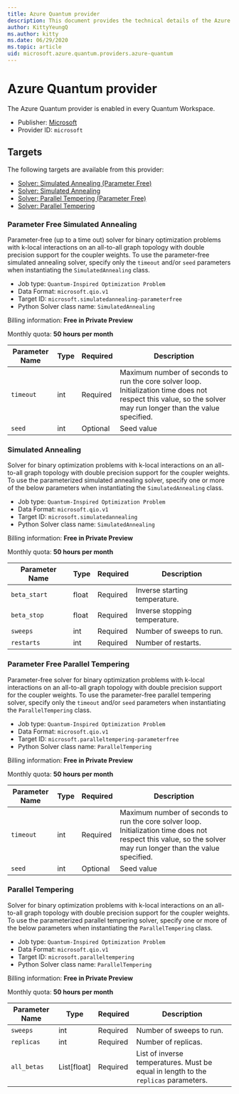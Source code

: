 ```yaml
---
title: Azure Quantum provider 
description: This document provides the technical details of the Azure Quantum provider
author: KittyYeungQ
ms.author: kitty
ms.date: 06/29/2020
ms.topic: article
uid: microsoft.azure.quantum.providers.azure-quantum
---
```


# Azure Quantum provider

The Azure Quantum provider is enabled in every Quantum Workspace.

- Publisher: [Microsoft](https://microsoft.com)
- Provider ID: `microsoft`

## Targets

The following targets are available from this provider:

- [Solver: Simulated Annealing (Parameter Free)](#Parameter-Free-Simulated-Annealing)
- [Solver: Simulated Annealing](#Simulated-Annealing)
- [Solver: Parallel Tempering (Parameter Free)](#Parameter-Free-Parallel-Tempering)
- [Solver: Parallel Tempering](#Parallel-Tempering)

### Parameter Free Simulated Annealing

Parameter-free (up to a time out) solver for binary optimization problems with k-local interactions on an all-to-all graph topology with double precision support for the coupler weights. To use the parameter-free simulated annealing solver, specify only the `timeout` and/or `seed` parameters when instantiating the `SimulatedAnnealing` class.

- Job type: `Quantum-Inspired Optimization Problem`
- Data Format: `microsoft.qio.v1`
- Target ID: `microsoft.simulatedannealing-parameterfree`
- Python Solver class name: `SimulatedAnnealing`

Billing information: **Free in Private Preview**

Monthly quota: **50 hours per month**

| Parameter Name | Type     | Required | Description |
|----------------|----------|----------|-------------|
| `timeout`      | int      | Required | Maximum number of seconds to run the core solver loop. Initialization time does not respect this value, so the solver may run longer than the value specified. |
| `seed`         | int      | Optional | Seed value  |

### Simulated Annealing

Solver for binary optimization problems with k-local interactions on an all-to-all graph topology with double precision support for the coupler weights. To use the parameterized simulated annealing solver, specify one or more of the below parameters when instantiating the `SimulatedAnnealing` class.

- Job type: `Quantum-Inspired Optimization Problem`
- Data Format: `microsoft.qio.v1`
- Target ID: `microsoft.simulatedannealing`
- Python Solver class name: `SimulatedAnnealing`

Billing information: **Free in Private Preview**

Monthly quota: **50 hours per month**

| Parameter Name | Type     | Required | Description |
|----------------|----------|----------|-------------|
| `beta_start`   | float    | Required | Inverse starting temperature. |
| `beta_stop`    | float    | Required | Inverse stopping temperature. |
| `sweeps`       | int      | Required | Number of sweeps to run. |
| `restarts`     | int      | Required | Number of restarts. |

### Parameter Free Parallel Tempering

Parameter-free solver for binary optimization problems with k-local interactions on an all-to-all graph topology with double precision support for the coupler weights. To use the parameter-free parallel tempering solver, specify only the `timeout` and/or `seed` parameters when instantiating the `ParallelTempering` class.

- Job type: `Quantum-Inspired Optimization Problem`
- Data Format: `microsoft.qio.v1`
- Target ID: `microsoft.paralleltempering-parameterfree`
- Python Solver class name: `ParallelTempering`

Billing information: **Free in Private Preview**

Monthly quota: **50 hours per month**

| Parameter Name | Type     | Required | Description |
|----------------|----------|----------|-------------|
| `timeout`      | int      | Required | Maximum number of seconds to run the core solver loop. Initialization time does not respect this value, so the solver may run longer than the value specified. |
| `seed`         | int      | Optional | Seed value  |


### Parallel Tempering

Solver for binary optimization problems with k-local interactions on an all-to-all graph topology with double precision support for the coupler weights. To use the parameterized parallel tempering solver, specify one or more of the below parameters when instantiating the `ParallelTempering` class.

- Job type: `Quantum-Inspired Optimization Problem`
- Data Format: `microsoft.qio.v1`
- Target ID: `microsoft.paralleltempering`
- Python Solver class name: `ParallelTempering`

Billing information: **Free in Private Preview**

Monthly quota: **50 hours per month**

| Parameter Name | Type        | Required | Description |
|----------------|-------------|----------|-------------|
| `sweeps`       | int         | Required | Number of sweeps to run. |
| `replicas`     | int         | Required | Number of replicas. |
| `all_betas`    | List[float] | Required | List of inverse temperatures. Must be equal in length to the `replicas` parameters. |
